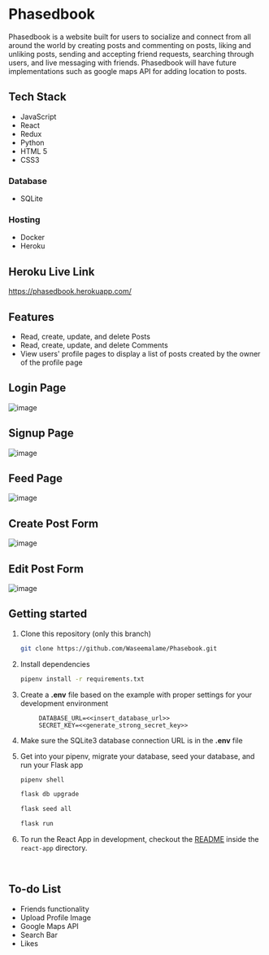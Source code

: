 # Phasedbook

Phasedbook is a website built for users to socialize and connect from all around the world by creating posts and commenting on posts, liking and unliking posts, sending and accepting friend requests, searching through users, and live messaging with friends. Phasedbook will have future implementations such as google maps API for adding location to posts.

## Tech Stack
* JavaScript
* React
* Redux
* Python
* HTML 5
* CSS3

### Database
* SQLite

### Hosting
* Docker
* Heroku

## Heroku Live Link
https://phasedbook.herokuapp.com/

## Features
* Read, create, update, and delete Posts
* Read, create, update, and delete Comments
* View users' profile pages to display a list of posts created by the owner of the profile page


## Login Page
![image](https://user-images.githubusercontent.com/73668892/189577478-79e86cb9-c799-48d5-93b9-b799a79b45a9.png)

## Signup Page
![image](https://user-images.githubusercontent.com/73668892/189577593-2d122982-70ff-4cf3-8562-c3cc9723717a.png)

## Feed Page
![image](https://user-images.githubusercontent.com/73668892/189577316-0696c5d1-0751-4b41-971d-fff388508f4b.png)

## Create Post Form
![image](https://user-images.githubusercontent.com/73668892/189577835-0377f8a4-1bfc-4893-9517-19fc5e3002b0.png)

## Edit Post Form
![image](https://user-images.githubusercontent.com/73668892/189577879-962c027f-64d4-4af3-b823-e36ef4a43390.png)



## Getting started
1. Clone this repository (only this branch)

   ```bash
   git clone https://github.com/Waseemalame/Phasebook.git
   ```

2. Install dependencies

      ```bash
      pipenv install -r requirements.txt
      ```

3. Create a **.env** file based on the example with proper settings for your
   development environment
   
            DATABASE_URL=<<insert_database_url>>
            SECRET_KEY=<<generate_strong_secret_key>>
4. Make sure the SQLite3 database connection URL is in the **.env** file

5. Get into your pipenv, migrate your database, seed your database, and run your Flask app

   ```bash
   pipenv shell
   ```

   ```bash
   flask db upgrade
   ```

   ```bash
   flask seed all
   ```

   ```bash
   flask run
   ```

6. To run the React App in development, checkout the [README](./react-app/README.md) inside the `react-app` directory.


<br>

## To-do List
 * Friends functionality
 * Upload Profile Image
 * Google Maps API
 * Search Bar
 * Likes




